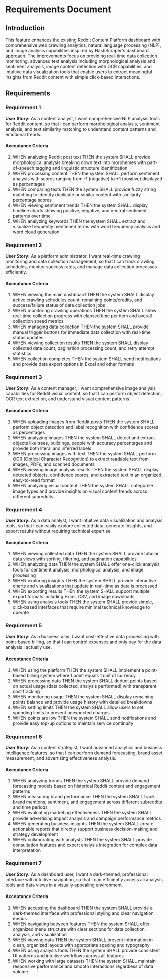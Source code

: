# Requirements Document

## Introduction

This feature enhances the existing Reddit Content Platform dashboard with comprehensive web crawling analytics, natural language processing (NLP), and image analysis capabilities inspired by HashScraper's dashboard approach. The improvements focus on providing real-time data collection monitoring, advanced text analysis including morphological analysis and sentiment analysis, image content detection with OCR capabilities, and intuitive data visualization tools that enable users to extract meaningful insights from Reddit content with simple click-based interactions.

## Requirements

### Requirement 1

**User Story:** As a content analyst, I want comprehensive NLP analysis tools for Reddit content, so that I can perform morphological analysis, sentiment analysis, and text similarity matching to understand content patterns and emotional trends.

#### Acceptance Criteria

1. WHEN analyzing Reddit post text THEN the system SHALL provide morphological analysis breaking down text into morphemes with part-of-speech tagging and linguistic structure identification
2. WHEN processing content THEN the system SHALL perform sentiment analysis with scores ranging from -1 (negative) to +1 (positive) displayed as percentages
3. WHEN comparing texts THEN the system SHALL provide fuzzy string matching to identify duplicate or similar content with similarity percentage scores
4. WHEN viewing sentiment trends THEN the system SHALL display timeline charts showing positive, negative, and neutral sentiment patterns over time
5. WHEN analyzing keywords THEN the system SHALL extract and visualize frequently mentioned terms with word frequency analysis and word cloud generation

### Requirement 2

**User Story:** As a platform administrator, I want real-time crawling monitoring and data collection management, so that I can track crawling schedules, monitor success rates, and manage data collection processes efficiently.

#### Acceptance Criteria

1. WHEN viewing the main dashboard THEN the system SHALL display active crawling schedules count, remaining points/credits, and success/failure status of data collection jobs
2. WHEN monitoring crawling operations THEN the system SHALL show real-time collection progress with elapsed time per item and overall collection speed metrics
3. WHEN managing data collection THEN the system SHALL provide manual trigger buttons for immediate data collection with real-time status updates
4. WHEN viewing collection results THEN the system SHALL display collected data count, pagination processing count, and retry attempt statistics
5. WHEN collection completes THEN the system SHALL send notifications and provide data export options in Excel and other formats

### Requirement 3

**User Story:** As a content manager, I want comprehensive image analysis capabilities for Reddit visual content, so that I can perform object detection, OCR text extraction, and understand visual content patterns.

#### Acceptance Criteria

1. WHEN uploading images from Reddit posts THEN the system SHALL perform object detection and label recognition with confidence scores as percentages
2. WHEN analyzing images THEN the system SHALL detect and extract objects like trees, buildings, people with accuracy percentages and provide both literal and inferred labels
3. WHEN processing images with text THEN the system SHALL perform OCR (Optical Character Recognition) to extract readable text from images, PDFs, and scanned documents
4. WHEN viewing image analysis results THEN the system SHALL display detected objects, confidence scores, and extracted text in an organized, easy-to-read format
5. WHEN analyzing visual content THEN the system SHALL categorize image types and provide insights on visual content trends across different subreddits

### Requirement 4

**User Story:** As a data analyst, I want intuitive data visualization and analysis tools, so that I can easily explore collected data, generate insights, and export results without requiring technical expertise.

#### Acceptance Criteria

1. WHEN viewing collected data THEN the system SHALL provide tabular data views with sorting, filtering, and pagination capabilities
2. WHEN analyzing data THEN the system SHALL offer one-click analysis tools for sentiment analysis, morphological analysis, and image processing
3. WHEN exploring insights THEN the system SHALL provide interactive charts and visualizations that update in real-time as data is processed
4. WHEN exporting results THEN the system SHALL support multiple export formats including Excel, CSV, and image downloads
5. WHEN using analysis tools THEN the system SHALL provide simple, click-based interfaces that require minimal technical knowledge to operate

### Requirement 5

**User Story:** As a business user, I want cost-effective data processing with point-based billing, so that I can control expenses and only pay for the data analysis I actually use.

#### Acceptance Criteria

1. WHEN using the platform THEN the system SHALL implement a point-based billing system where 1 point equals 1 unit of currency
2. WHEN processing data THEN the system SHALL deduct points based on actual usage (data collected, analysis performed) with transparent cost tracking
3. WHEN monitoring usage THEN the system SHALL display remaining points balance and provide usage history with detailed breakdowns
4. WHEN setting limits THEN the system SHALL allow users to set spending limits to prevent unexpected charges
5. WHEN points are low THEN the system SHALL send notifications and provide easy top-up options to maintain service continuity

### Requirement 6

**User Story:** As a content strategist, I want advanced analytics and business intelligence features, so that I can perform demand forecasting, brand asset measurement, and advertising effectiveness analysis.

#### Acceptance Criteria

1. WHEN analyzing trends THEN the system SHALL provide demand forecasting models based on historical Reddit content and engagement patterns
2. WHEN measuring brand performance THEN the system SHALL track brand mentions, sentiment, and engagement across different subreddits and time periods
3. WHEN evaluating marketing effectiveness THEN the system SHALL provide advertising impact analysis and campaign performance metrics
4. WHEN generating business insights THEN the system SHALL create actionable reports that directly support business decision-making and strategy development
5. WHEN collaborating with analysts THEN the system SHALL provide consultation features and expert analysis integration for complex data interpretation

### Requirement 7

**User Story:** As a dashboard user, I want a dark-themed, professional interface with intuitive navigation, so that I can efficiently access all analysis tools and data views in a visually appealing environment.

#### Acceptance Criteria

1. WHEN accessing the dashboard THEN the system SHALL provide a dark-themed interface with professional styling and clear navigation menus
2. WHEN navigating between features THEN the system SHALL offer organized menu structure with clear sections for data collection, analysis, and visualization
3. WHEN viewing data THEN the system SHALL present information in clean, organized layouts with appropriate spacing and typography
4. WHEN using analysis tools THEN the system SHALL provide consistent UI patterns and intuitive workflows across all features
5. WHEN working with large datasets THEN the system SHALL maintain responsive performance and smooth interactions regardless of data volume